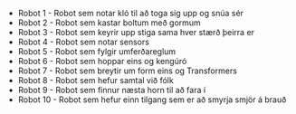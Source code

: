 - Robot 1 - Robot sem notar kló til að toga sig upp og snúa sér
- Robot 2 - Robot sem kastar boltum með gormum
- Robot 3 - Robot sem keyrir upp stiga sama hver stærð þeirra er
- Robot 4 - Robot sem notar sensors
- Robot 5 - Robot sem fylgir umferðareglum
- Robot 6 - Robot sem hoppar eins og kengúró
- Robot 7 - Robot sem breytir um form eins og Transformers
- Robot 8 - Robot sem hefur samtal við fólk
- Robot 9 - Robot sem finnur næsta horn til að fara í
- Robot 10 - Robot sem hefur einn tilgang sem er að smyrja smjör á brauð
